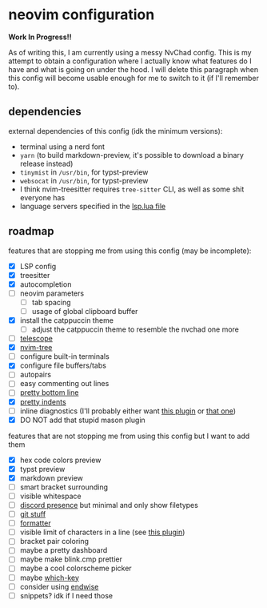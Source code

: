 # neovim configuration
**Work In Progress!!**

As of writing this, I am currently using a messy NvChad config.
This is my attempt to obtain a configuration where I actually know
what features do I have and what is going on under the hood.
I will delete this paragraph when this config will become usable enough
for me to switch to it (if I'll remember to).

## dependencies
external dependencies of this config (idk the minimum versions):
- terminal using a nerd font
- `yarn` (to build markdown-preview, it's possible to download a binary release instead)
- `tinymist` in `/usr/bin`, for typst-preview
- `websocat` in `/usr/bin`, for typst-preview
- I think nvim-treesitter requires `tree-sitter` CLI, as well as some shit everyone has
- language servers specified in the [lsp.lua file](./lua/lsp.lua)

## roadmap
features that are stopping me from using this config (may be incomplete):
- [x] LSP config
- [x] treesitter
- [x] autocompletion
- [ ] neovim parameters
  - [ ] tab spacing
  - [ ] usage of global clipboard buffer
- [x] install the catppuccin theme
  - [ ] adjust the catppuccin theme to resemble the nvchad one more
- [ ] [telescope](https://github.com/nvim-telescope/telescope.nvim)
- [x] [nvim-tree](https://github.com/nvim-tree/nvim-tree.lua)
- [ ] configure built-in terminals
- [x] configure file buffers/tabs
- [ ] autopairs
- [ ] easy commenting out lines
- [ ] [pretty bottom line](https://github.com/nvim-lualine/lualine.nvim)
- [x] [pretty indents](https://github.com/lukas-reineke/indent-blankline.nvim)
- [ ] inline diagnostics (I'll probably either want 
[this plugin](https://github.com/rachartier/tiny-inline-diagnostic.nvim) 
or [that one](https://github.com/folke/trouble.nvim))
- [x] DO NOT add that stupid mason plugin

features that are not stopping me from using this config but I want to add them
- [x] hex code colors preview
- [x] typst preview
- [x] markdown preview
- [ ] smart bracket surrounding
- [ ] visible whitespace
- [ ] [discord presence](https://github.com/vyfor/cord.nvim) but minimal and only show filetypes
- [ ] [git stuff](https://github.com/lewis6991/gitsigns.nvim)
- [ ] [formatter](https://github.com/stevearc/conform.nvim)
- [ ] visible limit of characters in a line 
(see [this plugin](https://github.com/lukas-reineke/virt-column.nvim))
- [ ] bracket pair coloring
- [ ] maybe a pretty dashboard
- [ ] maybe make blink.cmp prettier
- [ ] maybe a cool colorscheme picker
- [ ] maybe [which-key](https://github.com/folke/which-key.nvim)
- [ ] consider using [endwise](https://github.com/RRethy/nvim-treesitter-endwise)
- [ ] snippets? idk if I need those
